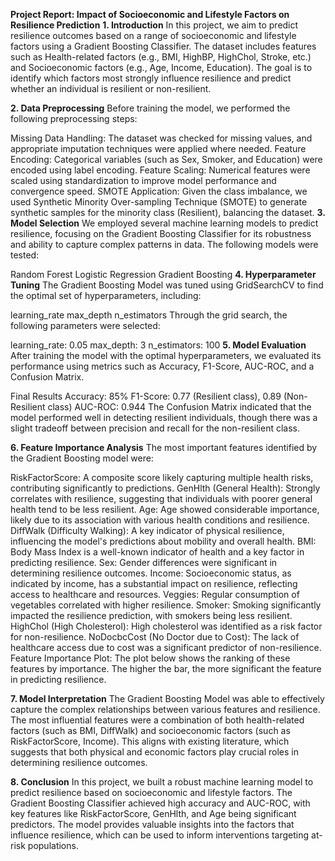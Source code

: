 **Project Report: Impact of Socioeconomic and Lifestyle Factors on Resilience Prediction**
**1. Introduction**
In this project, we aim to predict resilience outcomes based on a range of socioeconomic and lifestyle factors using a Gradient Boosting Classifier. The dataset includes features such as Health-related factors (e.g., BMI, HighBP, HighChol, Stroke, etc.) and Socioeconomic factors (e.g., Age, Income, Education). The goal is to identify which factors most strongly influence resilience and predict whether an individual is resilient or non-resilient.

**2. Data Preprocessing**
Before training the model, we performed the following preprocessing steps:

Missing Data Handling: The dataset was checked for missing values, and appropriate imputation techniques were applied where needed.
Feature Encoding: Categorical variables (such as Sex, Smoker, and Education) were encoded using label encoding.
Feature Scaling: Numerical features were scaled using standardization to improve model performance and convergence speed.
SMOTE Application: Given the class imbalance, we used Synthetic Minority Over-sampling Technique (SMOTE) to generate synthetic samples for the minority class (Resilient), balancing the dataset.
**3. Model Selection**
We employed several machine learning models to predict resilience, focusing on the Gradient Boosting Classifier for its robustness and ability to capture complex patterns in data. The following models were tested:

Random Forest
Logistic Regression
Gradient Boosting
**4. Hyperparameter Tuning**
The Gradient Boosting Model was tuned using GridSearchCV to find the optimal set of hyperparameters, including:

learning_rate
max_depth
n_estimators
Through the grid search, the following parameters were selected:

learning_rate: 0.05
max_depth: 3
n_estimators: 100
**5. Model Evaluation**
After training the model with the optimal hyperparameters, we evaluated its performance using metrics such as Accuracy, F1-Score, AUC-ROC, and a Confusion Matrix.

Final Results
Accuracy: 85%
F1-Score: 0.77 (Resilient class), 0.89 (Non-Resilient class)
AUC-ROC: 0.944
The Confusion Matrix indicated that the model performed well in detecting resilient individuals, though there was a slight tradeoff between precision and recall for the non-resilient class.

**6. Feature Importance Analysis**
The most important features identified by the Gradient Boosting model were:

RiskFactorScore: A composite score likely capturing multiple health risks, contributing significantly to predictions.
GenHlth (General Health): Strongly correlates with resilience, suggesting that individuals with poorer general health tend to be less resilient.
Age: Age showed considerable importance, likely due to its association with various health conditions and resilience.
DiffWalk (Difficulty Walking): A key indicator of physical resilience, influencing the model's predictions about mobility and overall health.
BMI: Body Mass Index is a well-known indicator of health and a key factor in predicting resilience.
Sex: Gender differences were significant in determining resilience outcomes.
Income: Socioeconomic status, as indicated by income, has a substantial impact on resilience, reflecting access to healthcare and resources.
Veggies: Regular consumption of vegetables correlated with higher resilience.
Smoker: Smoking significantly impacted the resilience prediction, with smokers being less resilient.
HighChol (High Cholesterol): High cholesterol was identified as a risk factor for non-resilience.
NoDocbcCost (No Doctor due to Cost): The lack of healthcare access due to cost was a significant predictor of non-resilience.
Feature Importance Plot:
The plot below shows the ranking of these features by importance. The higher the bar, the more significant the feature in predicting resilience.


**7. Model Interpretation**
The Gradient Boosting Model was able to effectively capture the complex relationships between various features and resilience. The most influential features were a combination of both health-related factors (such as BMI, DiffWalk) and socioeconomic factors (such as RiskFactorScore, Income). This aligns with existing literature, which suggests that both physical and economic factors play crucial roles in determining resilience outcomes.

**8. Conclusion**
In this project, we built a robust machine learning model to predict resilience based on socioeconomic and lifestyle factors. The Gradient Boosting Classifier achieved high accuracy and AUC-ROC, with key features like RiskFactorScore, GenHlth, and Age being significant predictors. The model provides valuable insights into the factors that influence resilience, which can be used to inform interventions targeting at-risk populations.
